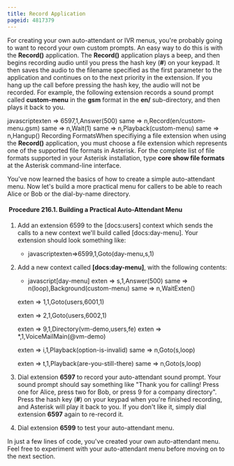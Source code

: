 ```yaml
---
title: Record Application
pageid: 4817379
---
```


For creating your own auto-attendant or IVR menus, you're probably going to want to record your own custom prompts. An easy way to do this is with the **Record()** application. The **Record()** application plays a beep, and then begins recording audio until you press the hash key (**#**) on your keypad. It then saves the audio to the filename specified as the first parameter to the application and continues on to the next priority in the extension. If you hang up the call before pressing the hash key, the audio will not be recorded. For example, the following extension records a sound prompt called **custom-menu** in the **gsm** format in the **en/** sub-directory, and then plays it back to you.


javascriptexten => 6597,1,Answer(500)
 same => n,Record(en/custom-menu.gsm)
 same => n,Wait(1)
 same => n,Playback(custom-menu)
 same => n,Hangup()
Recording FormatsWhen specifiying a file extension when using the **Record()** application, you must choose a file extension which represents one of the supported file formats in Asterisk. For the complete list of file formats supported in your Asterisk installation, type **core show file formats** at the Asterisk command-line interface.


You've now learned the basics of how to create a simple auto-attendant menu. Now let's build a more practical menu for callers to be able to reach Alice or Bob or the dial-by-name directory.


####  Procedure 216.1. Building a Practical Auto-Attendant Menu


1. Add an extension 6599 to the [docs:users] context which sends the calls to a new context we'll build called [docs:day-menu]. Your extension should look something like:
	* javascriptexten=>6599,1,Goto(day-menu,s,1)
2. Add a new context called **[docs:day-menu]**, with the following contents:
	* javascript[day-menu]
	exten => s,1,Answer(500)
	same => n(loop),Background(custom-menu)
	same => n,WaitExten()
	
	exten => 1,1,Goto(users,6001,1)
	
	exten => 2,1,Goto(users,6002,1)
	
	exten => 9,1,Directory(vm-demo,users,fe)
	exten => \*,1,VoiceMailMain(@vm-demo)
	
	exten => i,1,Playback(option-is-invalid) 
	same => n,Goto(s,loop)
	
	exten => t,1,Playback(are-you-still-there)
	same => n,Goto(s,loop)


1. Dial extension **6597** to record your auto-attendant sound prompt. Your sound prompt should say something like "Thank you for calling! Press one for Alice, press two for Bob, or press 9 for a company directory". Press the hash key (**#**) on your keypad when you're finished recording, and Asterisk will play it back to you. If you don't like it, simply dial extension **6597** again to re-record it.
2. Dial extension **6599** to test your auto-attendant menu.


In just a few lines of code, you've created your own auto-attendant menu. Feel free to experiment with your auto-attendant menu before moving on to the next section.

